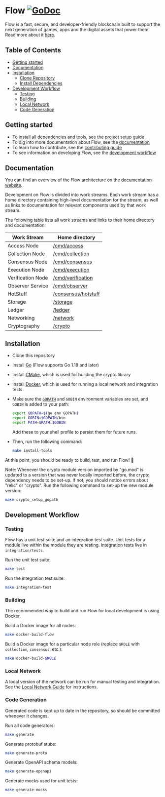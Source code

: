 # Flow [![GoDoc](https://godoc.org/github.com/onflow/flow-go?status.svg)](https://godoc.org/github.com/onflow/flow-go)

Flow is a fast, secure, and developer-friendly blockchain built to support the next generation of games, apps and the
digital assets that power them. Read more about it [here](https://github.com/onflow/flow).

<!-- START doctoc generated TOC please keep comment here to allow auto update -->
<!-- DON'T EDIT THIS SECTION, INSTEAD RE-RUN doctoc TO UPDATE -->

## Table of Contents

- [Getting started](#getting-started)
- [Documentation](#documentation)
- [Installation](#installation)
    - [Clone Repository](#clone-repository)
    - [Install Dependencies](#install-dependencies)
- [Development Workflow](#development-workflow)
    - [Testing](#testing)
    - [Building](#building)
    - [Local Network](#local-network)
    - [Code Generation](#code-generation)

<!-- END doctoc generated TOC please keep comment here to allow auto update -->

## Getting started

- To install all dependencies and tools, see the [project setup](#installation) guide
- To dig into more documentation about Flow, see the [documentation](#documentation)
- To learn how to contribute, see the [contributing guide](/CONTRIBUTING.md)
- To see information on developing Flow, see the [development workflow](#development-workflow)

## Documentation

You can find an overview of the Flow architecture on the [documentation website](https://www.onflow.org/primer).

Development on Flow is divided into work streams. Each work stream has a home directory containing high-level
documentation for the stream, as well as links to documentation for relevant components used by that work stream.

The following table lists all work streams and links to their home directory and documentation:

| Work Stream        | Home directory                             |
|--------------------|--------------------------------------------|
| Access Node        | [/cmd/access](/cmd/access)                 |
| Collection Node    | [/cmd/collection](/cmd/collection)         |
| Consensus Node     | [/cmd/consensus](/cmd/consensus)           |
| Execution Node     | [/cmd/execution](/cmd/execution)           |
| Verification Node  | [/cmd/verification](/cmd/verification)     |
| Observer Service   | [/cmd/observer](/cmd/observer)             |
| HotStuff           | [/consensus/hotstuff](/consensus/hotstuff) |
| Storage            | [/storage](/storage)                       |
| Ledger             | [/ledger](/ledger)                         |
| Networking         | [/network](/network/)                      |
| Cryptography       | [/crypto](/crypto)                         |

## Installation

- Clone this repository
- Install [Go](https://golang.org/doc/install) (Flow supports Go 1.18 and later)
- Install [CMake](https://cmake.org/install/), which is used for building the crypto library
- Install [Docker](https://docs.docker.com/get-docker/), which is used for running a local network and integration tests
- Make sure the [`GOPATH`](https://golang.org/cmd/go/#hdr-GOPATH_environment_variable) and `GOBIN` environment variables
  are set, and `GOBIN` is added to your path:

    ```bash
    export GOPATH=$(go env GOPATH)
    export GOBIN=$GOPATH/bin
    export PATH=$PATH:$GOBIN
    ```

  Add these to your shell profile to persist them for future runs.
- Then, run the following command:

    ```bash
    make install-tools
    ```

At this point, you should be ready to build, test, and run Flow! 🎉

Note: Whenever the crypto module version imported by "go.mod" is updated to a version that was never locally imported before, the crypto dependency needs to be set-up. If not, you should notice errors about "relic" or "crypto". Run the following command to set-up the new module version:

```bash
make crypto_setup_gopath
```

## Development Workflow

### Testing

Flow has a unit test suite and an integration test suite. Unit tests for a module live within the module they are
testing. Integration tests live in `integration/tests`.

Run the unit test suite:

```bash
make test
```

Run the integration test suite:

```bash
make integration-test
```

### Building

The recommended way to build and run Flow for local development is using Docker.

Build a Docker image for all nodes:

```bash
make docker-build-flow
```

Build a Docker image for a particular node role (replace `$ROLE` with `collection`, `consensus`, etc.):

```bash
make docker-build-$ROLE
```

### Local Network

A local version of the network can be run for manual testing and integration. See
the [Local Network Guide](/integration/localnet/README.md) for instructions.

### Code Generation

Generated code is kept up to date in the repository, so should be committed whenever it changes.

Run all code generators:

```bash
make generate
```

Generate protobuf stubs:

```bash
make generate-proto
```

Generate OpenAPI schema models:

```bash
make generate-openapi
```

Generate mocks used for unit tests:

```bash
make generate-mocks
```
